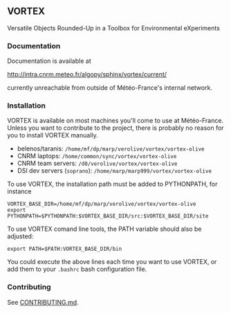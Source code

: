 ## VORTEX

Versatile Objects Rounded-Up in a Toolbox for Environmental eXperiments

### Documentation

Documentation is available at

http://intra.cnrm.meteo.fr/algopy/sphinx/vortex/current/

currently unreachable from outside of Météo-France's internal network.

### Installation

VORTEX is available on most machines you'll come to use at
Météo-France.  Unless you want to contribute to the project, there is
probably no reason for you to install VORTEX manually.

- belenos/taranis: `/home/mf/dp/marp/verolive/vortex/vortex-olive`
- CNRM laptops: `/home/common/sync/vortex/vortex-olive`
- CNRM team servers: `/d0/verolive/vortex/vortex-olive`
- DSI dev servers (`soprano`): `/home/marp/marp999/vortex/vortex-olive`

To use VORTEX, the installation path must be added to PYTHONPATH, for instance

```
VORTEX_BASE_DIR=/home/mf/dp/marp/verolive/vortex/vortex-olive
export PYTHONPATH=$PYTHONPATH:$VORTEX_BASE_DIR/src:$VORTEX_BASE_DIR/site
```

To use VORTEX comand line tools, the PATH variable should also be adjusted:

```
export PATH=$PATH:VORTEX_BASE_DIR/bin
```

You could execute the above lines each time you want to use VORTEX, or
add them to your `.bashrc` bash configuration file.

### Contributing

See [CONTRIBUTING.md](CONTRIBUTING.md).







